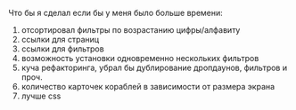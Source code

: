 Что бы я сделал если бы у меня было больше времени:
1) отсортировал фильтры по возрастанию цифры/алфавиту
2) ссылки для страниц
3) ссылки для фильтров
4) возможность установки одновременно нескольких фильтров
5) куча рефакторинга, убрал бы дублирование дропдаунов, фильтров и проч.
6) количество карточек кораблей в зависимости от размера экрана
7) лучше css